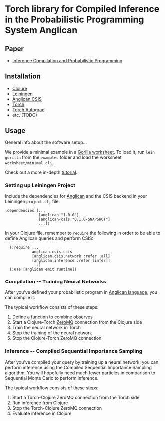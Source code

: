 # Torch library for Compiled Inference in the Probabilistic Programming System Anglican
## Paper
- [Inference Compilation and Probabilistic Programming](https://arxiv.org/abs/1610.09900)

## Installation
- [Clojure](http://clojure.org/guides/getting_started)
- [Leiningen](http://leiningen.org/#install)
- [Anglican CSIS](https://github.com/tuananhle7/anglican-csis)
- [Torch](http://torch.ch/)
- [Torch Autograd](https://github.com/twitter/torch-autograd)
- etc. (TODO)

## Usage

General info about the software setup...

We provide a minimal example in a [Gorilla worksheet](http://gorilla-repl.org/). To load it, run `lein gorilla` from the `examples` folder and load the worksheet `worksheet/minimal.clj`.

Check out a more in-depth [tutorial](TODO).

### Setting up Leiningen Project
Include the dependencies for [Anglican](http://www.robots.ox.ac.uk/~fwood/anglican/index.html) and the CSIS backend in your Leiningen `project.clj` file:
```
:dependencies [...
               [anglican "1.0.0"]
               [anglican-csis "0.1.0-SNAPSHOT"]
               ...])
```

In your Clojure file, remember to `require` the following in order to be able to define Anglican queries and perform CSIS:
```
  (:require ...
            anglican.csis.csis
            [anglican.csis.network :refer :all]
            [anglican.inference :refer [infer]]
            ...)
  (:use [anglican emit runtime])
```

### Compilation -- Training Neural Networks
After you've defined your probabilistic program in [Anglican language](http://www.robots.ox.ac.uk/~fwood/anglican/language/index.html), you can compile it.

The typical workflow consists of these steps:
1. Define a function to combine observes
2. Start a Clojure-Torch [ZeroMQ](http://zeromq.org/) connection from the Clojure side
3. Train the neural network in Torch
4. Stop the training of the neural network
5. Stop the Clojure-Torch ZeroMQ connection

### Inference -- Compiled Sequential Importance Sampling
After you've compiled your query by training up a neural network, you can perform inference using the Compiled Sequential Importance Sampling algorithm. You will hopefully need much fewer particles in comparison to Sequential Monte Carlo to perform inference.

The typical workflow consists of these steps:
1. Start a Torch-Clojure ZeroMQ connection from the Torch side
2. Run inference from Clojure
3. Stop the Torch-Clojure ZeroMQ connection
3. Evaluate inference in Clojure
